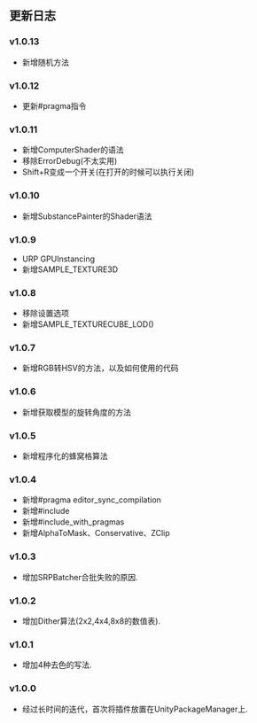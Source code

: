 ## 更新日志

### v1.0.13
* 新增随机方法

### v1.0.12
* 更新#pragma指令

### v1.0.11
* 新增ComputerShader的语法
* 移除ErrorDebug(不太实用)
* Shift+R变成一个开关(在打开的时候可以执行关闭)

### v1.0.10
* 新增SubstancePainter的Shader语法

### v1.0.9
* URP GPUInstancing
* 新增SAMPLE_TEXTURE3D

### v1.0.8
* 移除设置选项
* 新增SAMPLE_TEXTURECUBE_LOD()

### v1.0.7
* 新增RGB转HSV的方法，以及如何使用的代码

### v1.0.6
* 新增获取模型的旋转角度的方法

### v1.0.5
* 新增程序化的蜂窝格算法

### v1.0.4
* 新增#pragma editor_sync_compilation
* 新增#include
* 新增#include_with_pragmas
* 新增AlphaToMask、Conservative、ZClip

### v1.0.3
* 增加SRPBatcher合批失败的原因.

### v1.0.2
* 增加Dither算法(2x2,4x4,8x8的数值表).

### v1.0.1
* 增加4种去色的写法.

### v1.0.0
* 经过长时间的迭代，首次将插件放置在UnityPackageManager上.

